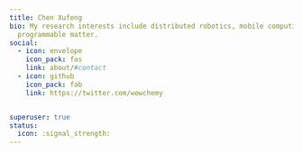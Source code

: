 ```yaml
---
title: Chen Xufeng
bio: My research interests include distributed robotics, mobile computing and
  programmable matter.
social:
  - icon: envelope
    icon_pack: fas
    link: about/#contact
  - icon: github
    icon_pack: fab
    link: https://twitter.com/wowchemy


superuser: true
status:
  icon: :signal_strength:
---
```

